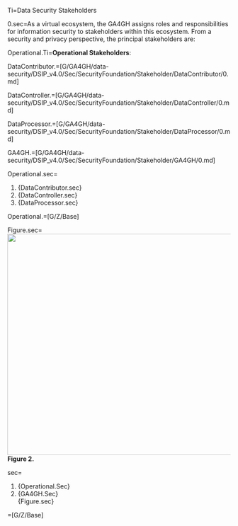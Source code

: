 
Ti=Data Security Stakeholders 

0.sec=As a virtual ecosystem, the GA4GH assigns roles and responsibilities for information security to stakeholders within this ecosystem. From a security and privacy perspective, the principal stakeholders are: 

Operational.Ti=<b>Operational Stakeholders</b>: 

DataContributor.=[G/GA4GH/data-security/DSIP_v4.0/Sec/SecurityFoundation/Stakeholder/DataContributor/0.md]


DataController.=[G/GA4GH/data-security/DSIP_v4.0/Sec/SecurityFoundation/Stakeholder/DataController/0.md]

DataProcessor.=[G/GA4GH/data-security/DSIP_v4.0/Sec/SecurityFoundation/Stakeholder/DataProcessor/0.md]

GA4GH.=[G/GA4GH/data-security/DSIP_v4.0/Sec/SecurityFoundation/Stakeholder/GA4GH/0.md]

Operational.sec=<ol><li>{DataContributor.sec}<li>{DataController.sec}<li>{DataProcessor.sec}</ol>

Operational.=[G/Z/Base]

Figure.sec=<img height=500 width=700 src="https://github.com/ga4gh/data-security/raw/master/DSIP/Figures/Fig.2-stakeholders.png"/> <b>Figure 2.</b> 

sec=<ol><li>{Operational.Sec}<li>{GA4GH.Sec}<br>{Figure.sec}</ol>

=[G/Z/Base]
